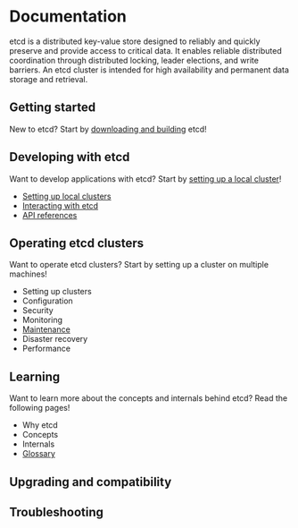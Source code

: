 # Documentation

etcd is a distributed key-value store designed to reliably and quickly preserve and provide access to critical data. It enables reliable distributed coordination through distributed locking, leader elections, and write barriers. An etcd cluster is intended for high availability and permanent data storage and retrieval.

## Getting started

New to etcd? Start by [downloading and building][download_build] etcd!

## Developing with etcd

Want to develop applications with etcd? Start by [setting up a local cluster][local_cluster]!

 - [Setting up local clusters][local_cluster]
 - [Interacting with etcd][interacting]
 - [API references][api_ref]

## Operating etcd clusters

Want to operate etcd clusters? Start by setting up a cluster on multiple machines!

 - Setting up clusters
 - Configuration
 - Security
 - Monitoring
 - [Maintenance][maintenance]
 - Disaster recovery
 - Performance

## Learning

Want to learn more about the concepts and internals behind etcd? Read the following pages!

 - Why etcd
 - Concepts
 - Internals
 - [Glossary][glossary]

## Upgrading and compatibility

## Troubleshooting

[api_ref]: dev-guide/api_reference_v3.md
[download_build]: dl_build.md
[glossary]: learning/glossary.md
[interacting]: dev-guide/interacting_v3.md
[local_cluster]: dev-guide/local_cluster.md
[maintenance]: op_guide/maintenance.md
